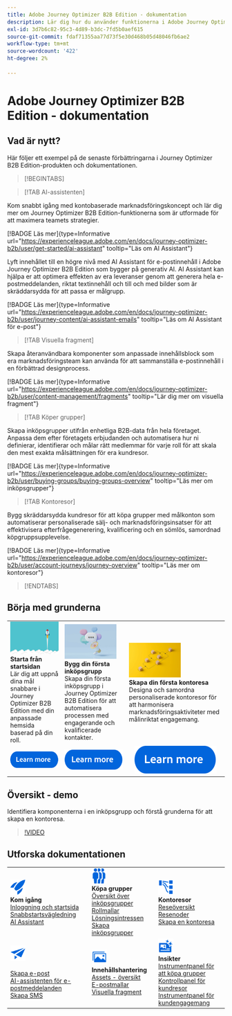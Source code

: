 ```yaml
---
title: Adobe Journey Optimizer B2B Edition - dokumentation
description: Lär dig hur du använder funktionerna i Adobe Journey Optimizer B2B Edition för att ordna konton och köpa gruppresor med hjälp av inbyggd generativ AI och branschledande automatisering.
exl-id: 3d7b6c82-95c3-4d89-b3dc-7fd5b0aef615
source-git-commit: fdaf71355aa77d73f5e30d468b05d48046fb6ae2
workflow-type: tm+mt
source-wordcount: '422'
ht-degree: 2%

---
```


# Adobe Journey Optimizer B2B Edition - dokumentation

## Vad är nytt?

Här följer ett exempel på de senaste förbättringarna i Journey Optimizer B2B Edition-produkten och dokumentationen.

<!-- For a comprehensive list of features, improvements, and fixes, check out the detailed < Release Notes >. Stay up-to-date with the latest changes in our documentation by visiting the , < documentation updates page >. -->

>[!BEGINTABS]
<!-- 
>[!TAB LinkedIn Account Matched Audiences]

Generate LinkedIn Ad audiences through Account Matched Audiences to help you fill empty roles in your buying groups. By defining a set of buying group filters, you can maintain a LinkedIn Matched Audience to target prospects who match your buying group parameters. This feature leverages Experience Platform Destinations to manage some aspects of the integration.

[!BADGE Learn more]{type=Informative url="https://experienceleague.adobe.com/en/docs/journey-optimizer-b2b/user/account-audiences/linkedin-account-matched-audiences" tooltip="Learn about LinkedIn Account Matched Audiences"} -->
>[!TAB AI-assistenten]

Kom snabbt igång med kontobaserade marknadsföringskoncept och lär dig mer om Journey Optimizer B2B Edition-funktionerna som är utformade för att maximera teamets strategier.

[!BADGE Läs mer]{type=Informative url="https://experienceleague.adobe.com/en/docs/journey-optimizer-b2b/user/get-started/ai-assistant" tooltip="Läs om AI Assistant"}

Lyft innehållet till en högre nivå med AI Assistant för e-postinnehåll i Adobe Journey Optimizer B2B Edition som bygger på generativ AI. AI Assistant kan hjälpa er att optimera effekten av era leveranser genom att generera hela e-postmeddelanden, riktat textinnehåll och till och med bilder som är skräddarsydda för att passa er målgrupp.

[!BADGE Läs mer]{type=Informative url="https://experienceleague.adobe.com/en/docs/journey-optimizer-b2b/user/journey-content/ai-assistant-emails" tooltip="Läs om AI Assistant för e-post"}

>[!TAB Visuella fragment]

Skapa återanvändbara komponenter som anpassade innehållsblock som era marknadsföringsteam kan använda för att sammanställa e-postinnehåll i en förbättrad designprocess.

[!BADGE Läs mer]{type=Informative url="https://experienceleague.adobe.com/en/docs/journey-optimizer-b2b/user/content-management/fragments" tooltip="Lär dig mer om visuella fragment"}

>[!TAB Köper grupper]

Skapa inköpsgrupper utifrån enhetliga B2B-data från hela företaget. Anpassa dem efter företagets erbjudanden och automatisera hur ni definierar, identifierar och målar rätt medlemmar för varje roll för att skala den mest exakta målsättningen för era kundresor.

[!BADGE Läs mer]{type=Informative url="https://experienceleague.adobe.com/en/docs/journey-optimizer-b2b/user/buying-groups/buying-groups-overview" tooltip="Läs mer om inköpsgrupper"}

>[!TAB Kontoresor]

Bygg skräddarsydda kundresor för att köpa grupper med målkonton som automatiserar personaliserade sälj- och marknadsföringsinsatser för att effektivisera efterfrågegenerering, kvalificering och en sömlös, samordnad köpgruppsupplevelse.

[!BADGE Läs mer]{type=Informative url="https://experienceleague.adobe.com/en/docs/journey-optimizer-b2b/user/account-journeys/journey-overview" tooltip="Läs mer om kontoresor"}

>[!ENDTABS]

## Börja med grunderna

<table style="table-layout:fixed">
  <tr style="border: 0;">
    <td>
    <a href="home-page.md"><img width="120px" src="./assets/launch.png"></a>
    <div><strong>Starta från startsidan</strong><br/>Lär dig att uppnå dina mål snabbare i Journey Optimizer B2B Edition med din anpassade hemsida baserad på din roll.</div>
    </td>
      <td>
    <a href="buying-groups/buying-groups-overview.md"><img width="120px" src="./assets/communication.png"></a>
    <div><strong>Bygg din första inköpsgrupp</strong><br/>Skapa din första inköpsgrupp i Journey Optimizer B2B Edition för att automatisera processen med engagerande och kvalificerade kontakter.</div>
    </td>
    <td>
    <a href="journeys/journey-overview.md"><img width="120px" src="./assets/flow.png"></a>
    <div><strong>Skapa din första kontoresa</strong><br/>Designa och samordna personaliserade kontoresor för att harmonisera marknadsföringsaktiviteter med målinriktat engagemang. 
    </div>
    </td>
  </tr>
  <tr style="border: 0;">
    <td align="center"><a href="home-page.md"><img src="../assets/learn-more.svg"></a></td>
    <td align="center"><a href="buying-groups/buying-groups-overview.md"><img src="../assets/learn-more.svg"></a></td>
    <td align="center"><a href="journeys/journey-overview.md"><img src="../assets/learn-more.svg"></a></td>
    </tr>
</table>

## Översikt - demo

Identifiera komponenterna i en inköpsgrupp och förstå grunderna för att skapa en kontoresa.

>[!VIDEO](https://video.tv.adobe.com/v/3432054?quality=12)

## Utforska dokumentationen

<table style="table-layout:auto">
  <tr style="border: 0;">
    <td>
      <img src="../assets/do-not-localize/icon-quick-start.svg" width="35px"><br/>
      <strong>Kom igång</strong><br/><a href="home-page.md">Inloggning och startsida</a><br/><a href="./start/get-started.md">Snabbstartsvägledning</a> <br/><a href="./start/ai-assistant.md">AI Assistant</a>
    </td>
    <!--
    <td>
      <img src="../assets/do-not-localize/icon-configure.svg" width="35px"><br/>
      <strong>Configuration<br/>administration</strong><br/><a href="using/configuration/channel-surfaces.md">Channel surfaces</a> - <a href="using/configuration/about-data-sources-events-actions.md">Configure journeys</a>  - <a href="using/administration/permissions-overview.md">Access control</a> - <a href="using/administration/sandboxes.md">Sandboxes management</a>
    </td> -->
    <td>
      <img src="../assets/do-not-localize/icon_audience.svg" width="35px"><br/>
      <strong> Köpa grupper</strong><br/><a href="./buying-groups/buying-groups-overview.md">Översikt över inköpsgrupper</a><br/><a href="./buying-groups/buying-groups-role-templates.md">Rollmallar</a><br/><a href="./buying-groups/solution-interests.md">Lösningsintressen</a><br/><a href="./buying-groups/buying-groups-create.md">Skapa inköpsgrupper</a>
    </td>
    <td>
      <img src="../assets/do-not-localize/icon-paths.svg" width="35px"><br/>
      <strong>Kontoresor</strong><br/><a href="./journeys/journey-overview.md">Reseöversikt</a><br/><a href="./journeys/journey-nodes.md">Resenoder</a><br/><a href="./journeys/journey-overview.md#create-an-account-journey">Skapa en kontoresa</a>
    </td>
  </tr>
  <tr style="border: 0;">
    <td>
      <img src="../assets/do-not-localize/icon-campaign.svg" width="35px"><br/>
      <strong> </strong><br/><a href="./content/email-authoring.md">Skapa e-post</a><br/><a href="./content/ai-assistant-emails.md">AI-assistenten för e-postmeddelanden</a><br/><a href="./content/sms-authoring.md">Skapa SMS</a>
    </td>
        <td>
      <img src="../assets/do-not-localize/icon_assets.svg" width="35px"><br/>
      <strong>Innehållshantering</strong><br/><a href="./content/assets-overview.md">Assets - översikt</a><br/><a href="./content/email-templates.md">E-postmallar</a><br/><a href="./content/fragments.md">Visuella fragment</a>
    </td>
    <td>
      <img src="../assets/do-not-localize/icon-offer.svg" width="35px"><br/>
      <strong> Insikter </strong><br/><a href="./dashboards/buying-groups-dashboard.md">Instrumentpanel för att köpa grupper</a><br/><a href="./dashboards/journeys-dashboard.md">Kontrollpanel för kundresor</a><br/><a href="./dashboards/engagement-dashboard.md">Instrumentpanel för kundengagemang</a>
    </td>

</tr>
</table>

<!-- 

## Additional resources

<table style="table-layout:fixed"><tr style="border: 0;">
<td><strong>Adobe Journey Optimizer</strong><br/>
<a href="https://experienceleague.adobe.com/docs/journey-optimizer-learn/tutorials/overview.html" target="_blank">Tutorials</a> - <a href="https://helpx.adobe.com/legal/product-descriptions/adobe-journey-optimizer.html" target="_blank">Product description</a> - <a href="https://www.adobe.com/content/dam/cc/en/security/pdfs/AJO_SecurityOverview.pdf" target="_blank">Security overview (PDF)</a> - <a href="https://developer.adobe.com/journey-optimizer-apis/" target="_blank">APIs reference</a> - <a href="https://experienceleague.adobe.com/tools/ajo-schemas/schema-dictionary.html" target="_blank">Journey Optimizer Schema Dictionary</a>

</td>
<td><strong>Adobe Experience Platform</strong><br/>
<a href="https://experienceleague.adobe.com/docs/experience-platform/landing/home.html" target="_blank">Documentation</a> - <a href="https://www.adobe.com/experience-platform/documentation-and-developer-resources.html" target="_blank">Developers resources</a>
</td>
</tr></table> -->
